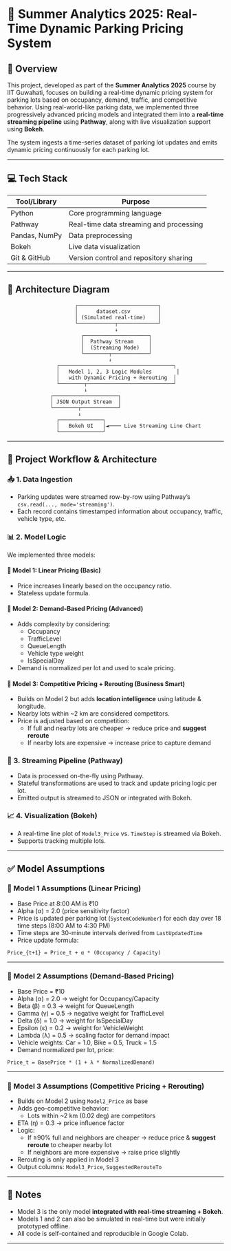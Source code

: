 # 🚗 Summer Analytics 2025: Real-Time Dynamic Parking Pricing System

## 📌 Overview

This project, developed as part of the **Summer Analytics 2025** course by IIT Guwahati, focuses on building a real-time dynamic pricing system for parking lots based on occupancy, demand, traffic, and competitive behavior. Using real-world-like parking data, we implemented three progressively advanced pricing models and integrated them into a **real-time streaming pipeline** using **Pathway**, along with live visualization support using **Bokeh**.

The system ingests a time-series dataset of parking lot updates and emits dynamic pricing continuously for each parking lot.

---

## 💻 Tech Stack

| Tool/Library  | Purpose                                 |
| ------------- | --------------------------------------- |
| Python        | Core programming language               |
| Pathway       | Real-time data streaming and processing |
| Pandas, NumPy | Data preprocessing                      |
| Bokeh         | Live data visualization                 |
| Git & GitHub  | Version control and repository sharing  |

---

## 🧱 Architecture Diagram

```
                      ┌──────────────────────────┐
                      │      dataset.csv         │
                      │ (Simulated real-time)    │
                      └────────────┬─────────────┘
                                   ↓
                        ┌─────────────────────┐
                        │  Pathway Stream     │
                        │  (Streaming Mode)   │
                        └────────┬────────────┘
                                 ↓
                ┌─────────────────────────────────────┐
                │   Model 1, 2, 3 Logic Modules        │
                │   with Dynamic Pricing + Rerouting  │
                └────────┬────────────────────────────┘
                         ↓
              ┌─────────────────────┐
              │ JSON Output Stream  │
              └────────┬────────────┘
                       ↓
                ┌──────────────┐
                │   Bokeh UI   │◄──── Live Streaming Line Chart
                └──────────────┘
```

---

## 🔁 Project Workflow & Architecture

### 📥 1. **Data Ingestion**
- Parking updates were streamed row-by-row using Pathway’s `csv.read(..., mode='streaming')`.
- Each record contains timestamped information about occupancy, traffic, vehicle type, etc.

### 📊 2. **Model Logic**

We implemented three models:

#### 🔹 Model 1: Linear Pricing (Basic)
- Price increases linearly based on the occupancy ratio.
- Stateless update formula.

#### 🔹 Model 2: Demand-Based Pricing (Advanced)
- Adds complexity by considering:
  - Occupancy
  - TrafficLevel
  - QueueLength
  - Vehicle type weight
  - IsSpecialDay
- Demand is normalized per lot and used to scale pricing.

#### 🔹 Model 3: Competitive Pricing + Rerouting (Business Smart)
- Builds on Model 2 but adds **location intelligence** using latitude & longitude.
- Nearby lots within ~2 km are considered competitors.
- Price is adjusted based on competition:
  - If full and nearby lots are cheaper → reduce price and **suggest reroute**
  - If nearby lots are expensive → increase price to capture demand

### 📡 3. **Streaming Pipeline (Pathway)**
- Data is processed on-the-fly using Pathway.
- Stateful transformations are used to track and update pricing logic per lot.
- Emitted output is streamed to JSON or integrated with Bokeh.

### 📈 4. **Visualization (Bokeh)**
- A real-time line plot of `Model3_Price` vs. `TimeStep` is streamed via Bokeh.
- Supports tracking multiple lots.

---

## ✅ Model Assumptions

### 🔹 Model 1 Assumptions (Linear Pricing)
- Base Price at 8:00 AM is ₹10
- Alpha (α) = 2.0 (price sensitivity factor)
- Price is updated per parking lot (`SystemCodeNumber`) for each day over 18 time steps (8:00 AM to 4:30 PM)
- Time steps are 30-minute intervals derived from `LastUpdatedTime`
- Price update formula:

```
Price_{t+1} = Price_t + α * (Occupancy / Capacity)
```

---

### 🔹 Model 2 Assumptions (Demand-Based Pricing)
- Base Price = ₹10
- Alpha (α) = 2.0 → weight for Occupancy/Capacity
- Beta (β) = 0.3 → weight for QueueLength
- Gamma (γ) = 0.5 → negative weight for TrafficLevel
- Delta (δ) = 1.0 → weight for IsSpecialDay
- Epsilon (ε) = 0.2 → weight for VehicleWeight
- Lambda (λ) = 0.5 → scaling factor for demand impact
- Vehicle weights: Car = 1.0, Bike = 0.5, Truck = 1.5
- Demand normalized per lot, price:

```
Price_t = BasePrice * (1 + λ * NormalizedDemand)
```

---

### 🔹 Model 3 Assumptions (Competitive Pricing + Rerouting)
- Builds on Model 2 using `Model2_Price` as base
- Adds geo-competitive behavior:
  - Lots within ~2 km (0.02 deg) are competitors
- ETA (η) = 0.3 → price influence factor
- Logic:
  - If ≥90% full and neighbors are cheaper → reduce price & **suggest reroute** to cheaper nearby lot
  - If neighbors are more expensive → raise price slightly
- Rerouting is only applied in Model 3
- Output columns: `Model3_Price`, `SuggestedRerouteTo`

---

## 📎 Notes
- Model 3 is the only model **integrated with real-time streaming + Bokeh**.
- Models 1 and 2 can also be simulated in real-time but were initially prototyped offline.
- All code is self-contained and reproducible in Google Colab.

---

